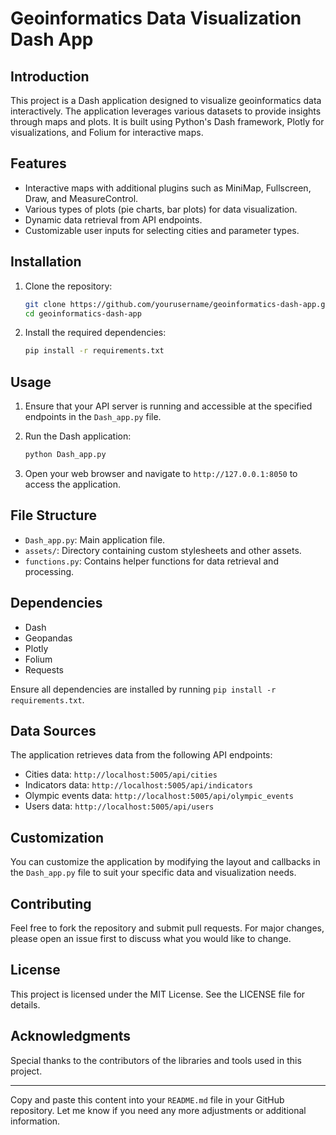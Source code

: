 # Geoinformatics Data Visualization Dash App

## Introduction

This project is a Dash application designed to visualize geoinformatics data interactively. The application leverages various datasets to provide insights through maps and plots. It is built using Python's Dash framework, Plotly for visualizations, and Folium for interactive maps.

## Features

- Interactive maps with additional plugins such as MiniMap, Fullscreen, Draw, and MeasureControl.
- Various types of plots (pie charts, bar plots) for data visualization.
- Dynamic data retrieval from API endpoints.
- Customizable user inputs for selecting cities and parameter types.

## Installation

1. Clone the repository:

   ```bash
   git clone https://github.com/yourusername/geoinformatics-dash-app.git
   cd geoinformatics-dash-app
   ```

2. Install the required dependencies:

   ```bash
   pip install -r requirements.txt
   ```

## Usage

1. Ensure that your API server is running and accessible at the specified endpoints in the `Dash_app.py` file.
2. Run the Dash application:

   ```bash
   python Dash_app.py
   ```

3. Open your web browser and navigate to `http://127.0.0.1:8050` to access the application.

## File Structure

- `Dash_app.py`: Main application file.
- `assets/`: Directory containing custom stylesheets and other assets.
- `functions.py`: Contains helper functions for data retrieval and processing.

## Dependencies

- Dash
- Geopandas
- Plotly
- Folium
- Requests

Ensure all dependencies are installed by running `pip install -r requirements.txt`.

## Data Sources

The application retrieves data from the following API endpoints:

- Cities data: `http://localhost:5005/api/cities`
- Indicators data: `http://localhost:5005/api/indicators`
- Olympic events data: `http://localhost:5005/api/olympic_events`
- Users data: `http://localhost:5005/api/users`

## Customization

You can customize the application by modifying the layout and callbacks in the `Dash_app.py` file to suit your specific data and visualization needs.

## Contributing

Feel free to fork the repository and submit pull requests. For major changes, please open an issue first to discuss what you would like to change.

## License

This project is licensed under the MIT License. See the LICENSE file for details.

## Acknowledgments

Special thanks to the contributors of the libraries and tools used in this project.

---

Copy and paste this content into your `README.md` file in your GitHub repository. Let me know if you need any more adjustments or additional information.
